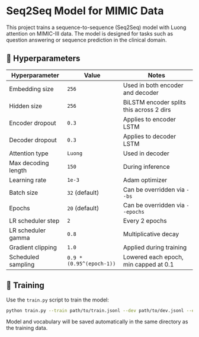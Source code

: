 
# Seq2Seq Model for MIMIC Data

This project trains a sequence-to-sequence (Seq2Seq) model with Luong attention on MIMIC-III data. The model is designed for tasks such as question answering or sequence prediction in the clinical domain.

## 🔧 Hyperparameters

| Hyperparameter        | Value                    | Notes                                      |
|-----------------------|--------------------------|--------------------------------------------|
| Embedding size        | `256`                    | Used in both encoder and decoder           |
| Hidden size           | `256`                    | BiLSTM encoder splits this across 2 dirs   |
| Encoder dropout       | `0.3`                    | Applies to encoder LSTM                    |
| Decoder dropout       | `0.3`                    | Applies to decoder LSTM                    |
| Attention type        | `Luong`                  | Used in decoder                            |
| Max decoding length   | `150`                    | During inference                           |
| Learning rate         | `1e-3`                   | Adam optimizer                             |
| Batch size            | `32` (default)           | Can be overridden via `--bs`               |
| Epochs                | `20` (default)           | Can be overridden via `--epochs`           |
| LR scheduler step     | `2`                      | Every 2 epochs                             |
| LR scheduler gamma    | `0.8`                    | Multiplicative decay                       |
| Gradient clipping     | `1.0`                    | Applied during training                    |
| Scheduled sampling    | `0.9 * (0.95^(epoch-1))` | Lowered each epoch, min capped at 0.1      |

## 🚀 Training

Use the `train.py` script to train the model:

```bash
python train.py --train path/to/train.jsonl --dev path/to/dev.jsonl --epochs 20 --bs 32
```

Model and vocabulary will be saved automatically in the same directory as the training data.

